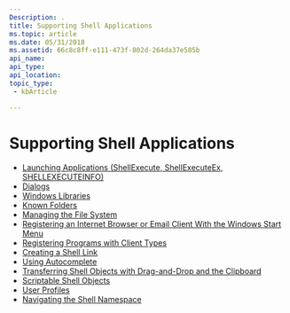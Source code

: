 ```yaml
---
Description: .
title: Supporting Shell Applications
ms.topic: article
ms.date: 05/31/2018
ms.assetid: 66c8c8ff-e111-473f-802d-264da37e585b
api_name: 
api_type: 
api_location: 
topic_type: 
 - kbArticle

---
```


# Supporting Shell Applications

-   [Launching Applications (ShellExecute, ShellExecuteEx, SHELLEXECUTEINFO)](launch.md)
-   [Dialogs](dialogs-bumper.md)
-   [Windows Libraries](library-ovw.md)
-   [Known Folders](known-folders.md)
-   [Managing the File System](manage.md)
-   [Registering an Internet Browser or Email Client With the Windows Start Menu](start-menu-reg.md)
-   [Registering Programs with Client Types](reg-middleware-apps.md)
-   [Creating a Shell Link](https://msdn.microsoft.com/library/Bb776891(v=VS.85).aspx)
-   [Using Autocomplete](ac-ovw.md)
-   [Transferring Shell Objects with Drag-and-Drop and the Clipboard](dragdrop.md)
-   [Scriptable Shell Objects](scriptable-shell-objects-roadmap.md)
-   [User Profiles](user-profiles.md)
-   [Navigating the Shell Namespace](navigating-the-shell-namespace-bumper.md)

 

 




